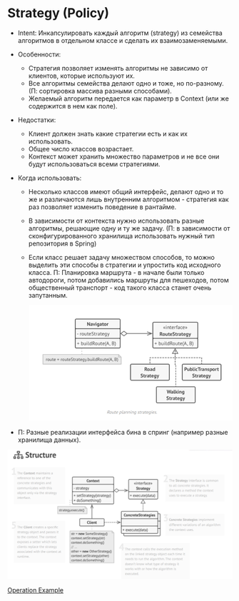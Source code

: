 # Strategy (Policy)
* Intent: Инкапсулировать каждый алгоритм (strategy) из семейства алгоритмов в отдельном классе и сделать их
  взаимозаменяемыми. 
* Особенности:
  + Стратегия позволяет изменять алгоритмы не зависимо от клиентов, которые используют их.
  + Все алгоритмы семейства делают одно и тоже, но по-разному. (П: сортировка массива разными способами).
  + Желаемый алгоритм передается как параметр в Context (или же содержится в нем как поле).
* Недостатки:
  + Клиент должен знать какие стратегии есть и как их использовать.
  + Общее число классов возрастает.  
  + Контекст может хранить множество параметров и не все они будут использоваться всеми стратегиями.  
* Когда использовать:
  + Несколько классов имеют общий интерфейс, делают одно и то же и различаются лишь внутренним алгоритмом - стратегия как раз позволяет
    изменить поведение в рантайме.
  + В зависимости от контекста нужно использовать разные алгоритмы, решающие одну и ту же задачу.
    (П: в зависимости от сконфигурированного хранилища использовать нужный тип репозитория в Spring)
  + Если класс решает задачу множеством способов, то можно выделить эти способы в стратегии и упростить
    код исходного класса. П: Планировка маршрута - в начале были только автодороги, потом добавились
    маршруты для пешеходов, потом общественный транспорт - код такого класса станет очень запутанным.
    
    ![routePlanner](routePlanner.png)

* П: Разные реализации интерфейса бина в спринг (например разные хранилища данных).

![uml](uml.png)    

[Operation Example](../../../src/main/java/arbocdi/dp/behavorial/strategy)